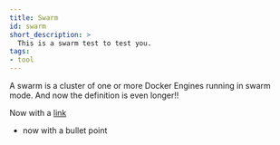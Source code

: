 ```yaml
---
title: Swarm
id: swarm
short_description: >
  This is a swarm test to test you.
tags:
- tool
---
```


A swarm is a cluster of one or more Docker Engines running in swarm mode.
And now the definition is even longer!!

Now with a [link](../billing/cycle.md)

- now with a bullet point 